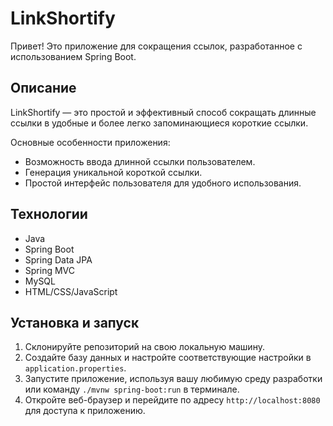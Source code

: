 # LinkShortify

Привет! Это приложение для сокращения ссылок, разработанное с использованием Spring Boot.

## Описание

LinkShortify — это простой и эффективный способ сокращать длинные ссылки в удобные и более легко запоминающиеся короткие ссылки.

Основные особенности приложения:

- Возможность ввода длинной ссылки пользователем.
- Генерация уникальной короткой ссылки.
- Простой интерфейс пользователя для удобного использования.

## Технологии

- Java
- Spring Boot
- Spring Data JPA
- Spring MVC
- MySQL
- HTML/CSS/JavaScript

## Установка и запуск

1. Склонируйте репозиторий на свою локальную машину.
2. Создайте базу данных и настройте соответствующие настройки в `application.properties`.
3. Запустите приложение, используя вашу любимую среду разработки или команду `./mvnw spring-boot:run` в терминале.
4. Откройте веб-браузер и перейдите по адресу `http://localhost:8080` для доступа к приложению.
